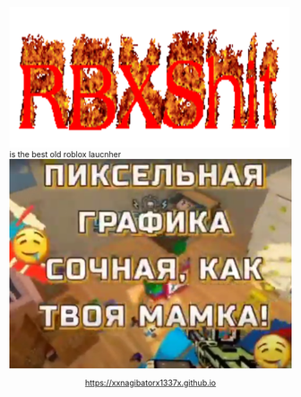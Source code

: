 
<html>
   <head>
      <meta charset="UTF-8">
      
   
   </head>
   <body>
	<img src="images/cooltext433374044286232.gif" width = 500px height = 250px>is the best old roblox laucnher
	<img src="images/ЛЛЛЛЛЛЛЛЛЛ.PNG" class="img2">
     <div align="center" class="content">

  https://xxnagibatorx1337x.github.io
